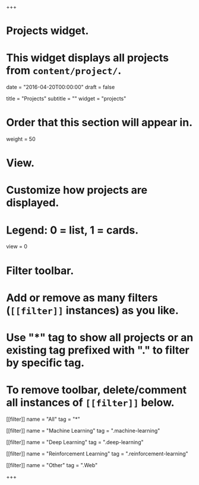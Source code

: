 +++
# Projects widget.
# This widget displays all projects from `content/project/`.

date = "2016-04-20T00:00:00"
draft = false

title = "Projects"
subtitle = ""
widget = "projects"

# Order that this section will appear in.
weight = 50

# View.
# Customize how projects are displayed.
# Legend: 0 = list, 1 = cards.
view = 0

# Filter toolbar.
# Add or remove as many filters (`[[filter]]` instances) as you like.
# Use "*" tag to show all projects or an existing tag prefixed with "." to filter by specific tag.
# To remove toolbar, delete/comment all instances of `[[filter]]` below.

[[filter]]
  name = "All"
  tag = "*"

[[filter]]
  name = "Machine Learning"
  tag = ".machine-learning"

[[filter]]
  name = "Deep Learning"
  tag = ".deep-learning"

[[filter]]
  name = "Reinforcement Learning"
  tag = ".reinforcement-learning"

[[filter]]
  name = "Other"
  tag = ".Web"

+++
